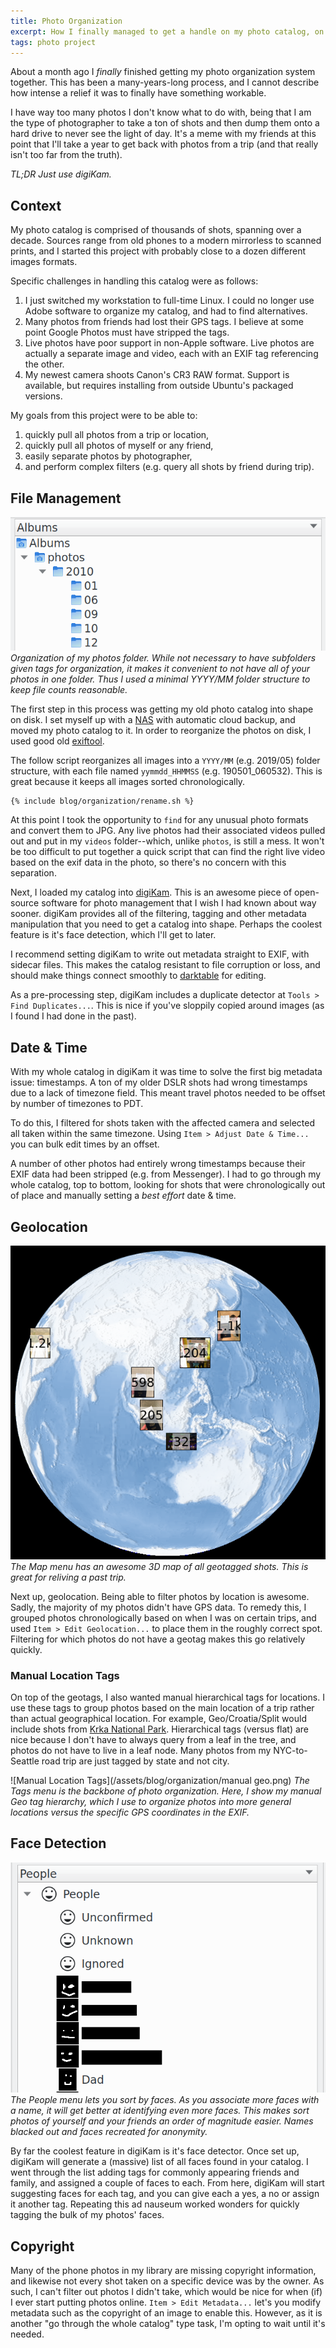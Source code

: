 ```yaml
---
title: Photo Organization
excerpt: How I finally managed to get a handle on my photo catalog, on Linux.
tags: photo project
---
```


About a month ago I *finally* finished getting my photo organization system together.
This has been a many-years-long process, and I cannot describe how intense a relief it was to finally have something workable.

I have way too many photos I don't know what to do with, being that I am the type of photographer to take a ton of shots and then dump them onto a hard drive to never see the light of day.
It's a meme with my friends at this point that I'll take a year to get back with photos from a trip (and that really isn't too far from the truth).

*TL;DR Just use digiKam.*

## Context

My photo catalog is comprised of thousands of shots, spanning over a decade.
Sources range from old phones to a modern mirrorless to scanned prints, and I started this project with probably close to a dozen different images formats.

Specific challenges in handling this catalog were as follows:

1. I just switched my workstation to full-time Linux.
  I could no longer use Adobe software to organize my catalog, and had to find alternatives.
2. Many photos from friends had lost their GPS tags.
  I believe at some point Google Photos must have stripped the tags.
3. Live photos have poor support in non-Apple software.
  Live photos are actually a separate image and video, each with an EXIF tag referencing the other.
4. My newest camera shoots Canon's CR3 RAW format. Support is available, but requires installing from outside Ubuntu's packaged versions.

My goals from this project were to be able to:

1. quickly pull all photos from a trip or location,
2. quickly pull all photos of myself or any friend,
3. easily separate photos by photographer,
4. and perform complex filters (e.g. query all shots by friend during trip).

## File Management

![Folder Structure](/assets/blog/organization/folders.png)
*Organization of my photos folder.
While not necessary to have subfolders given tags for organization, it makes it convenient to not have all of your photos in one folder.
Thus I used a minimal YYYY/MM folder structure to keep file counts reasonable.*

The first step in this process was getting my old photo catalog into shape on disk.
I set myself up with a [NAS](https://en.wikipedia.org/wiki/Network-attached_storage) with automatic cloud backup, and moved my photo catalog to it.
In order to reorganize the photos on disk, I used good old [exiftool](https://exiftool.org/).

The follow script reorganizes all images into a `YYYY/MM` (e.g. 2019/05) folder structure, with each file named `yymmdd_HHMMSS` (e.g. 190501_060532).
This is great because it keeps all images sorted chronologically.

```bash
{% include blog/organization/rename.sh %}
```

At this point I took the opportunity to `find` for any unusual photo formats and convert them to JPG.
Any live photos had their associated videos pulled out and put in my `videos` folder--which, unlike `photos`, is still a mess.
It won't be too difficult to put together a quick script that can find the right live video based on the exif data in the photo, so there's no concern with this separation.

Next, I loaded my catalog into [digiKam](https://www.digikam.org/).
This is an awesome piece of open-source software for photo management that I wish I had known about way sooner.
digiKam provides all of the filtering, tagging and other metadata manipulation that you need to get a catalog into shape.
Perhaps the coolest feature is it's face detection, which I'll get to later.

I recommend setting digiKam to write out metadata straight to EXIF, with sidecar files.
This makes the catalog resistant to file corruption or loss, and should make things connect smoothly to [darktable](https://www.darktable.org/) for editing.

As a pre-processing step, digiKam includes a duplicate detector at `Tools > Find Duplicates...`.
This is nice if you've sloppily copied around images (as I found I had done in the past).

## Date & Time

With my whole catalog in digiKam it was time to solve the first big metadata issue: timestamps.
A ton of my older DSLR shots had wrong timestamps due to a lack of timezone field.
This meant travel photos needed to be offset by number of timezones to PDT.

To do this, I filtered for shots taken with the affected camera and selected all taken within the same timezone.
Using `Item > Adjust Date & Time...` you can bulk edit times by an offset.

A number of other photos had entirely wrong timestamps because their EXIF data had been stripped (e.g. from Messenger).
I had to go through my whole catalog, top to bottom, looking for shots that were chronologically out of place and manually setting a *best effort* date & time.

## Geolocation

![Geolocation](/assets/blog/organization/gps.png)
*The Map menu has an awesome 3D map of all geotagged shots.
This is great for reliving a past trip.*

Next up, geolocation.
Being able to filter photos by location is awesome.
Sadly, the majority of my photos didn't have GPS data.
To remedy this, I grouped photos chronologically based on when I was on certain trips, and used `Item > Edit Geolocation...` to place them in the roughly correct spot.
Filtering for which photos do not have a geotag makes this go relatively quickly.

### Manual Location Tags

On top of the geotags, I also wanted manual hierarchical tags for locations.
I use these tags to group photos based on the main location of a trip rather than actual geographical location.
For example, Geo/Croatia/Split would include shots from [Krka National Park](https://en.wikipedia.org/wiki/Krka_National_Park).
Hierarchical tags (versus flat) are nice because I don't have to always query from a leaf in the tree, and photos do not have to live in a leaf node.
Many photos from my NYC-to-Seattle road trip are just tagged by state and not city.

![Manual Location Tags](/assets/blog/organization/manual geo.png)
*The Tags menu is the backbone of photo organization.
Here, I show my manual Geo tag hierarchy, which I use to organize photos into more general locations versus the specific GPS coordinates in the EXIF.*

## Face Detection

![Faces](/assets/blog/organization/faces.png)
*The People menu lets you sort by faces.
As you associate more faces with a name, it will get better at identifying even more faces.
This makes sort photos of yourself and your friends an order of magnitude easier.
Names blacked out and faces recreated for anonymity.*

By far the coolest feature in digiKam is it's face detector.
Once set up, digiKam will generate a (massive) list of all faces found in your catalog.
I went through the list adding tags for commonly appearing friends and family, and assigned a couple of faces to each.
From here, digiKam will start suggesting faces for each tag, and you can give each a yes, a no or assign it another tag.
Repeating this ad nauseum worked wonders for quickly tagging the bulk of my photos' faces.

## Copyright

Many of the phone photos in my library are missing copyright information, and likewise not every shot taken on a specific device was by the owner.
As such, I can't filter out photos I didn't take, which would be nice for when (if) I ever start putting photos online.
`Item > Edit Metadata...` let's you modify metadata such as the copyright of an image to enable this.
However, as it is another "go through the whole catalog" type task, I'm opting to wait until it's needed.